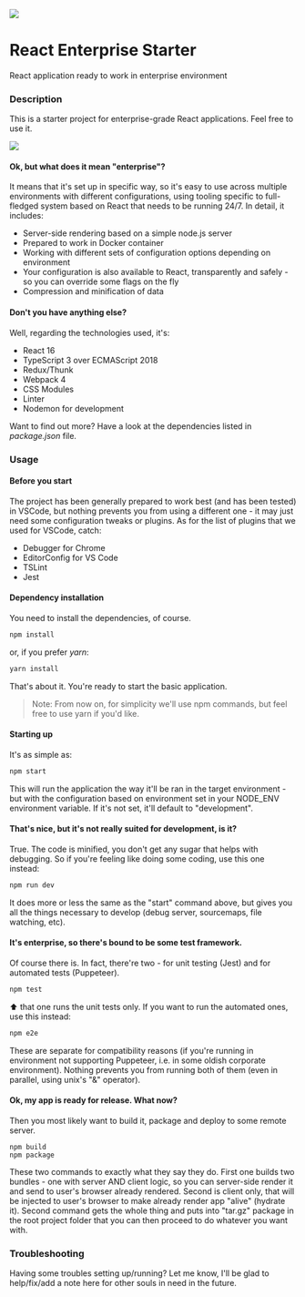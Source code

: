![](https://circleci.com/gh/grzegorzjudas/react-enterprise-starter.svg?style=shield&circle-token=a9dadb1ee032d563de95da043e65b3be69049463)

# React Enterprise Starter
React application ready to work in enterprise environment

### Description
This is a starter project for enterprise-grade React applications. Feel free to use it.

![](https://user-images.githubusercontent.com/3832059/55101982-b19ac380-50c5-11e9-9a53-8e1332f91f13.png)

#### Ok, but what does it mean "enterprise"?
It means that it's set up in specific way, so it's easy to use across multiple environments with different configurations, using tooling specific to full-fledged system based on React that needs to be running 24/7. In detail, it includes:
* Server-side rendering based on a simple node.js server
* Prepared to work in Docker container
* Working with different sets of configuration options depending on environment
* Your configuration is also available to React, transparently and safely - so you can override some flags on the fly
* Compression and minification of data

#### Don't you have anything else?
Well, regarding the technologies used, it's:
* React 16
* TypeScript 3 over ECMAScript 2018
* Redux/Thunk
* Webpack 4
* CSS Modules
* Linter
* Nodemon for development

Want to find out more? Have a look at the dependencies listed in *package.json* file.

### Usage

#### Before you start
The project has been generally prepared to work best (and has been tested) in VSCode, but nothing prevents you from using a different one - it may just need some configuration tweaks or plugins. As for the list of plugins that we used for VSCode, catch:
* Debugger for Chrome
* EditorConfig for VS Code
* TSLint
* Jest

#### Dependency installation
You need to install the dependencies, of course.
```bash
npm install
```
or, if you prefer *yarn*:
```bash
yarn install
```
That's about it. You're ready to start the basic application.
> Note: From now on, for simplicity we'll use npm commands, but feel free to use yarn if you'd like.

#### Starting up
It's as simple as:
```bash
npm start
```
This will run the application the way it'll be ran in the target environment - but with the configuration based on environment set in your NODE_ENV environment variable. If it's not set, it'll default to "development".

#### That's nice, but it's not really suited for development, is it?
True. The code is minified, you don't get any sugar that helps with debugging. So if you're feeling like doing some coding, use this one instead:
```bash
npm run dev
```
It does more or less the same as the "start" command above, but gives you all the things necessary to develop (debug server, sourcemaps, file watching, etc).

#### It's enterprise, so there's bound to be some test framework.
Of course there is. In fact, there're two - for unit testing (Jest) and for automated tests (Puppeteer).
```bash
npm test
```
:arrow_up: that one runs the unit tests only. If you want to run the automated ones, use this instead:
```bash
npm e2e
```
These are separate for compatibility reasons (if you're running in environment not supporting Puppeteer, i.e. in some oldish corporate environment). Nothing prevents you from running both of them (even in parallel, using unix's "&" operator).

#### Ok, my app is ready for release. What now?
Then you most likely want to build it, package and deploy to some remote server.
```
npm build
npm package
```
These two commands to exactly what they say they do. First one builds two bundles - one with server AND client logic, so you can server-side render it and send to user's browser already rendered. Second is client only, that will be injected to user's browser to make already render app "alive" (hydrate it).
Second command gets the whole thing and puts into "tar.gz" package in the root project folder that you can then proceed to do whatever you want with.

### Troubleshooting
Having some troubles setting up/running? Let me know, I'll be glad to help/fix/add a note here for other souls in need in the future.

